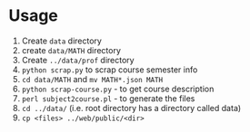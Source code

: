 # Usage

1. Create `data` directory
2. create `data/MATH` directory
3. Create `../data/prof` directory
4. `python scrap.py` to scrap course semester info 
5. `cd data/MATH` and `mv MATH*.json MATH`
6. `python scrap-course.py` - to get course description
7. `perl subject2course.pl` - to generate the files
8. `cd ../data/` (i.e. root directory has a directory called data)
9. `cp <files> ../web/public/<dir>`
